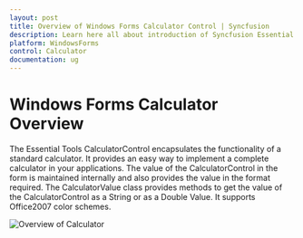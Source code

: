 ```yaml
---
layout: post
title: Overview of Windows Forms Calculator Control | Syncfusion
description: Learn here all about introduction of Syncfusion Essential Studio Windows Forms Calculator control and more details.
platform: WindowsForms
control: Calculator
documentation: ug
---
```


# Windows Forms Calculator Overview

The Essential Tools CalculatorControl encapsulates the functionality of a standard calculator. It provides an easy way to implement a complete calculator in your applications. The value of the CalculatorControl in the form is maintained internally and also provides the value in the format required. The CalculatorValue class provides methods to get the value of the CalculatorControl as a String or as a Double Value. It supports Office2007 color schemes.

![Overview of Calculator](Overview_images/Overview_img110.png) 